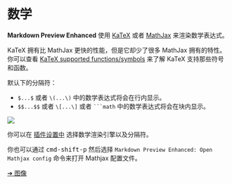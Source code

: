 # 数学  
**Markdown Preview Enhanced** 使用 [KaTeX](https://github.com/Khan/KaTeX) 或者 [MathJax](https://github.com/mathjax/MathJax) 来渲染数学表达式。  

KaTeX 拥有比 MathJax 更快的性能，但是它却少了很多 MathJax 拥有的特性。你可以查看 [KaTeX supported functions/symbols](https://github.com/Khan/KaTeX/wiki/Function-Support-in-KaTeX) 来了解 KaTeX 支持那些符号和函数。     

默认下的分隔符：  
* `$...$` 或者 `\(...\)` 中的数学表达式将会在行内显示。  
* `$$...$$` 或者 `\[...\]` 或者 <code>```math</code> 中的数学表达式将会在块内显示。

![](https://cloud.githubusercontent.com/assets/1908863/14398210/0e408954-fda8-11e5-9eb4-562d7c0ca431.gif)  

你可以在 [插件设置中](zh-cn/usages.md?id=package-settings) 选择数学渲染引擎以及分隔符。

你也可以通过 <kbd>cmd-shift-p</kbd> 然后选择 `Markdown Preview Enhanced: Open Mathjax config` 命令来打开 Mathjax 配置文件。  

[➔ 图像](zh-cn/diagrams.md)



